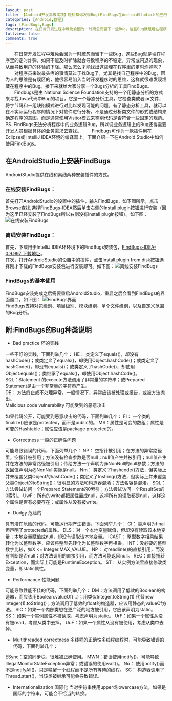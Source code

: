 ```yaml
---
layout: post
title: 【Android开发高级实践】轻松帮你发现Bug(FindBugs在AndroidStudio上的应用)
categories: [Android,教程]
tags: [FindBugs,Bugs]
description: 在日常开发过程中难免会因为一时疏忽而留下一些Bug，这些Bug就是埋在程序里的定时炸弹，如果不能及时铲除就会导致程序的不稳定，异常或闪退的现象，从而导致用户的体验的下降。那么怎么才能找出这些埋在程序里的定时炸弹呢？
fullview: false
comments: true
---
```




&emsp;&emsp;在日常开发过程中难免会因为一时疏忽而留下一些Bug，这些Bug就是埋在程序里的定时炸弹，如果不能及时铲除就会导致程序的不稳定，异常或闪退的现象，从而导致用户的体验的下降。那么怎么才能找出这些埋在程序里的定时炸弹呢？  
&emsp;&emsp;对程序员来说最头疼的事情莫过于找Bug了，尤其是找自己程序中的Bug，因为人的思维是有误区的，他很容易陷入当时开发程序时的思维，这样就很难发现埋藏在程序中的Bug。接下来就给大家分享一个Bugs分析的工具FindBugs。  
&emsp;&emsp;Findbugs是由 National Science Foundation支持的一个用静态分析的方式来寻找Java代码中Bug的项目，它是一个静态分析工具，它检查类或者jar文件，将字节码和一组缺陷模式进行对比以发现可能的问题。有了静态分析工具，就可以在不实际运行程序的情况下对软件进行分析。不是通过分析类文件的形式或结构来确定程序的意图，而是通常使用Visitor模式来鉴别代码是否符合一些固定的规范。    
PS.  FindBugs无法分析程序中的业务逻辑Bug，所以说业务逻辑上的Bug还得需要开发人员根据具体的业务需求去查找。
&emsp;&emsp;Findbugs可作为一款插件用在Eclipse或 IntelliJ IDEA环境的编译器上。下面介绍一下在Android Studio中如何使用FindBugs。

## 在AndroidStudio上安装FindBugs  
AndroidStudio提供在线和离线两种安装插件的方式。  

### 在线安装FindBugs：    
首先打开AndroidStudio的设置中的插件，输入FindBugs，如下图所示，点击Browse查找,选择FindBugs-IDEA然后单击右侧的Install plugin按钮进行安装（因为这里已经安装了FindBugs所以右侧没有Install plugin按钮）。如下图：
![在线安装FindBugs](http://img.blog.csdn.net/20160301175241077)

### 离线安装FindBugs：        
首先，下载用于IntelliJ IDEA环环境下的FindBugs安装包，[FindBugs-IDEA-0.9.997  下载地址](http://download.csdn.net/detail/fengyuzhengfan/9447866)。  
其次，打开AndroidStudio的设置中的插件，点击Install plugin from disk按钮选择刚才下载的FindBugs安装包进行安装即可。如下图：![离线安装FindBugs](http://img.blog.csdn.net/20160301191340952)   

### FindBugs的基本使用   
FindBugs安装完成之后需要重启AndroidStudio，重启之后会看到FindBugs的界面窗口，如下图：
![FindBugs界面](http://img.blog.csdn.net/20160301191822423)    
FindBugs支持对包级别、项目级别、模块级别、单个文件级别，以及自定义范围的Bug分析。

## 附:FindBugs的Bug种类说明   

* Bad practice 坏的实践  

一些不好的实践，下面列举几个：
HE： 类定义了equals()，却没有hashCode()；或类定义了equals()，却使用Object.hashCode()；或类定义了hashCode()，却没有equals()；或类定义了hashCode()，却使用Object.equals()；类继承了equals()，却使用Object.hashCode()。     
SQL：Statement 的execute方法调用了非常量的字符串；或Prepared Statement是由一个非常量的字符串产生。     
DE： 方法终止或不处理异常，一般情况下，异常应该被处理或报告，或被方法抛出。     
Malicious code vulnerability 可能受到的恶意攻击  

如果代码公开，可能受到恶意攻击的代码，下面列举几个：
FI： 一个类的finalize()应该是protected，而不是public的。
MS：属性是可变的数组；属性是可变的Hashtable；属性应该是package protected的。  

* Correctness 一般的正确性问题

可能导致错误的代码，下面列举几个：
NP： 空指针被引用；在方法的异常路径里，空指针被引用；方法没有检查参数是否null；null值产生并被引用；null值产生并在方法的异常路径被引用；传给方法一个声明为@NonNull的null参数；方法的返回值声明为@NonNull实际是null。
Nm： 类定义了hashcode()方法，但实际上并未覆盖父类Object的hashCode()；类定义了tostring()方法，但实际上并未覆盖父类Object的toString()；很明显的方法和构造器混淆；方法名容易混淆。
SQL：方法尝试访问一个Prepared Statement的0索引；方法尝试访问一个ResultSet的0索引。
UwF：所有的write都把属性置成null，这样所有的读取都是null，这样这个属性是否有必要存在；或属性从没有被write。   

* Dodgy 危险的  

具有潜在危险的代码，可能运行期产生错误，下面列举几个：
CI： 类声明为final但声明了protected的属性。
DLS：对一个本地变量赋值，但却没有读取该本地变量；本地变量赋值成null，却没有读取该本地变量。
ICAST： 整型数字相乘结果转化为长整型数字，应该将整型先转化为长整型数字再相乘。
INT：没必要的整型数字比较，如X <= Integer.MAX_VALUE。
NP： 对readline()的直接引用，而没有判断是否null；对方法调用的直接引用，而方法可能返回null。
REC：直接捕获Exception，而实际上可能是RuntimeException。
ST： 从实例方法里直接修改类变量，即static属性。   

* Performance 性能问题   

可能导致性能不佳的代码，下面列举几个：
DM：方法调用了低效的Boolean的构造器，而应该用Boolean.valueOf(…)；用类似Integer.toString(1) 代替new Integer(1).toString()；方法调用了低效的float的构造器，应该用静态的valueOf方法。
SIC：如果一个内部类想在更广泛的地方被引用，它应该声明为static。
SS： 如果一个实例属性不被读取，考虑声明为static。
UrF：如果一个属性从没有被read，考虑从类中去掉。
UuF：如果一个属性从没有被使用，考虑从类中去掉。  

* Multithreaded correctness 多线程的正确性多线程编程时，可能导致错误的代码，下面列举几个：

ESync：空的同步块，很难被正确使用。
MWN：错误使用notify()，可能导致IllegalMonitorStateException异常；或错误的使用wait()。
No： 使用notify()而不是notifyAll()，只是唤醒一个线程而不是所有等待的线程。
SC： 构造器调用了Thread.start()，当该类被继承可能会导致错误。     

*   Internationalization 国际化
当对字符串使用upper或lowercase方法，如果是国际的字符串，可能会不恰当的转换。
